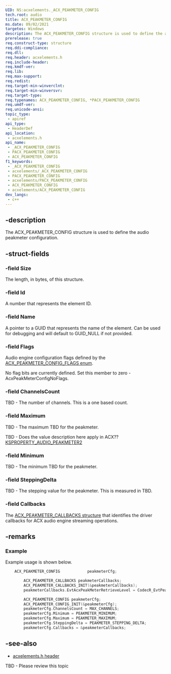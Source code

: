 ```yaml
---
UID: NS:acxelements._ACX_PEAKMETER_CONFIG
tech.root: audio 
title: ACX_PEAKMETER_CONFIG
ms.date: 09/02/2021
targetos: Windows
description: The ACX_PEAKMETER_CONFIG structure is used to define the audio peakmeter configuration. 
prerelease: true
req.construct-type: structure
req.ddi-compliance: 
req.dll: 
req.header: acxelements.h
req.include-header: 
req.kmdf-ver: 
req.lib: 
req.max-support: 
req.redist: 
req.target-min-winverclnt: 
req.target-min-winversvr: 
req.target-type: 
req.typenames: ACX_PEAKMETER_CONFIG, *PACX_PEAKMETER_CONFIG
req.umdf-ver: 
req.unicode-ansi: 
topic_type:
 - apiref
api_type:
 - HeaderDef
api_location:
 - acxelements.h
api_name:
 - _ACX_PEAKMETER_CONFIG
 - PACX_PEAKMETER_CONFIG
 - ACX_PEAKMETER_CONFIG
f1_keywords:
 - _ACX_PEAKMETER_CONFIG
 - acxelements/_ACX_PEAKMETER_CONFIG
 - PACX_PEAKMETER_CONFIG
 - acxelements/PACX_PEAKMETER_CONFIG
 - ACX_PEAKMETER_CONFIG
 - acxelements/ACX_PEAKMETER_CONFIG
dev_langs:
 - c++
---
```


## -description

The ACX_PEAKMETER_CONFIG structure is used to define the audio peakmeter configuration. 

## -struct-fields

### -field Size

The length, in bytes, of this structure.

### -field Id

A number that represents the element ID.

### -field Name

A pointer to a GUID that represents the name of the element. Can be used for debugging and will default to GUID_NULL if not provided.

### -field Flags

Audio engine configuration flags defined by the [ACX_PEAKMETER_CONFIG_FLAGS enum](ne-acxelements-acx_peakmeter_config_flags.md). 

No flag bits are currently defined. Set this member to zero - AcxPeakMeterConfigNoFlags.

### -field ChannelsCount

TBD - The number of channels. This is a one based count.

### -field Maximum

TBD - The maximum TBD for the peakmeter.

TBD - Does the value description here apply in ACX?? [KSPROPERTY_AUDIO_PEAKMETER2](/windows-hardware/drivers/audio/ksproperty-audio-peakmeter2)

### -field Minimum

TBD - The minimum TBD for the peakmeter.

### -field SteppingDelta

TBD - The stepping value for the peakmeter. This is measured in TBD.

### -field Callbacks

The [ACX_PEAKMETER_CALLBACKS structure](ns-acxelements-acx_peakmeter_callbacks.md) that identifies the driver callbacks for ACX audio engine streaming operations.

## -remarks

### Example

Example usage is shown below.

```cpp
    ACX_PEAKMETER_CONFIG            peakmeterCfg;

        ACX_PEAKMETER_CALLBACKS peakmeterCallbacks;
        ACX_PEAKMETER_CALLBACKS_INIT(&peakmeterCallbacks);
        peakmeterCallbacks.EvtAcxPeakMeterRetrieveLevel = CodecR_EvtPeakMeterRetrieveLevelCallback;

        ACX_PEAKMETER_CONFIG peakmeterCfg;
        ACX_PEAKMETER_CONFIG_INIT(&peakmeterCfg);
        peakmeterCfg.ChannelsCount = MAX_CHANNELS;
        peakmeterCfg.Minimum = PEAKMETER_MINIMUM;
        peakmeterCfg.Maximum = PEAKMETER_MAXIMUM;
        peakmeterCfg.SteppingDelta = PEAKMETER_STEPPING_DELTA;
        peakmeterCfg.Callbacks = &peakmeterCallbacks;
```

## -see-also

- [acxelements.h header](index.md)

TBD - Please review this topic